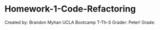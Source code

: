 # Homework-1-Code-Refactoring
Created by: Brandon Myhan
            UCLA Bootcamp T-Th-S
Grader:     Peter!
Grade:      


